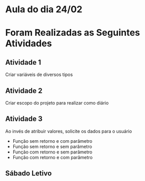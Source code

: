 # Aula do dia 24/02

# Foram Realizadas as Seguintes Atividades

## Atividade 1
Criar variáveis de diversos tipos

## Atividade 2
Criar escopo do projeto para realizar como diário

## Atividade 3
Ao invés de atribuir valores, solicite os dados para o usuário

- Função sem retorno e com parâmetro
- Função sem retorno e sem parâmetro
- Função com retorno e sem parâmetro
- Função com retorno e com parâmetro

## Sábado Letivo
